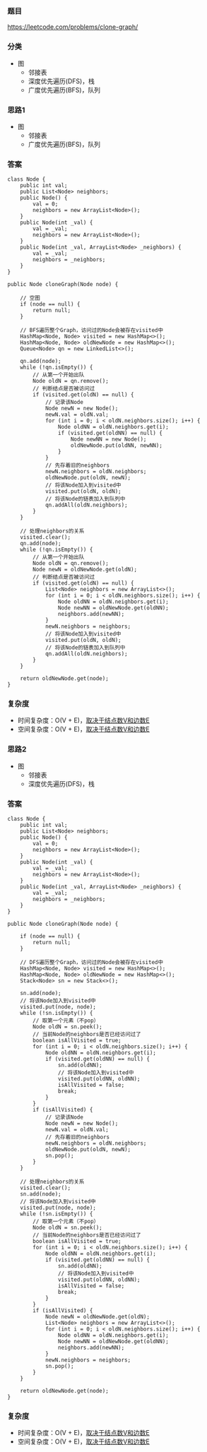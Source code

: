 ### 题目
https://leetcode.com/problems/clone-graph/

### 分类
* 图
    * 邻接表
    * 深度优先遍历(DFS)，栈
    * 广度优先遍历(BFS)，队列

### 思路1
* 图
    * 邻接表
    * 广度优先遍历(BFS)，队列

### 答案
```
class Node {
    public int val;
    public List<Node> neighbors;
    public Node() {
        val = 0;
        neighbors = new ArrayList<Node>();
    }
    public Node(int _val) {
        val = _val;
        neighbors = new ArrayList<Node>();
    }
    public Node(int _val, ArrayList<Node> _neighbors) {
        val = _val;
        neighbors = _neighbors;
    }
}

public Node cloneGraph(Node node) {
    
    // 空图
    if (node == null) {
        return null;
    }

    // BFS遍历整个Graph，访问过的Node会被存在visited中
    HashMap<Node, Node> visited = new HashMap<>();
    HashMap<Node, Node> oldNewNode = new HashMap<>();
    Queue<Node> qn = new LinkedList<>();

    qn.add(node);
    while (!qn.isEmpty()) {
        // 从第一个开始出队
        Node oldN = qn.remove();
        // 判断结点是否被访问过
        if (visited.get(oldN) == null) {
            // 记录该Node
            Node newN = new Node();
            newN.val = oldN.val;
            for (int i = 0; i < oldN.neighbors.size(); i++) {
                Node oldNN = oldN.neighbors.get(i);
                if (visited.get(oldNN) == null) {
                    Node newNN = new Node();
                    oldNewNode.put(oldNN, newNN);
                }
            }
            // 先存着旧的neighbors
            newN.neighbors = oldN.neighbors;
            oldNewNode.put(oldN, newN);
            // 将该Node加入到visited中
            visited.put(oldN, oldN);
            // 将该Node的链表加入到队列中
            qn.addAll(oldN.neighbors);
        }
    }

    // 处理neighbors的关系
    visited.clear();
    qn.add(node);
    while (!qn.isEmpty()) {
        // 从第一个开始出队
        Node oldN = qn.remove();
        Node newN = oldNewNode.get(oldN);
        // 判断结点是否被访问过
        if (visited.get(oldN) == null) {
            List<Node> neighbors = new ArrayList<>();
            for (int i = 0; i < oldN.neighbors.size(); i++) {
                Node oldNN = oldN.neighbors.get(i);
                Node newNN = oldNewNode.get(oldNN);
                neighbors.add(newNN);
            }
            newN.neighbors = neighbors;
            // 将该Node加入到visited中
            visited.put(oldN, oldN);
            // 将该Node的链表加入到队列中
            qn.addAll(oldN.neighbors);
        }
    }

    return oldNewNode.get(node);
}
```

### 复杂度
* 时间复杂度：O(V + E)，[取决于结点数V和边数E](https://github.com/HolmesJJ/CS2040S-Data-Structures-and-Algorithms/wiki/Breadth-First-Search(BFS)-and-Depth-First-Search(DFS))
* 空间复杂度：O(V + E)，[取决于结点数V和边数E](https://github.com/HolmesJJ/CS2040S-Data-Structures-and-Algorithms/wiki/Breadth-First-Search(BFS)-and-Depth-First-Search(DFS))

### 思路2
* 图
    * 邻接表
    * 深度优先遍历(DFS)，栈

### 答案
```
class Node {
    public int val;
    public List<Node> neighbors;
    public Node() {
        val = 0;
        neighbors = new ArrayList<Node>();
    }
    public Node(int _val) {
        val = _val;
        neighbors = new ArrayList<Node>();
    }
    public Node(int _val, ArrayList<Node> _neighbors) {
        val = _val;
        neighbors = _neighbors;
    }
}

public Node cloneGraph(Node node) {

    if (node == null) {
        return null;
    }

    // DFS遍历整个Graph，访问过的Node会被存在visited中
    HashMap<Node, Node> visited = new HashMap<>();
    HashMap<Node, Node> oldNewNode = new HashMap<>();
    Stack<Node> sn = new Stack<>();

    sn.add(node);
    // 将该Node加入到visited中
    visited.put(node, node);
    while (!sn.isEmpty()) {
        // 取第一个元素（不pop）
        Node oldN = sn.peek();
        // 当前Node的neighbors是否已经访问过了
        boolean isAllVisited = true;
        for (int i = 0; i < oldN.neighbors.size(); i++) {
            Node oldNN = oldN.neighbors.get(i);
            if (visited.get(oldNN) == null) {
                sn.add(oldNN);
                // 将该Node加入到visited中
                visited.put(oldNN, oldNN);
                isAllVisited = false;
                break;
            }
        }
        if (isAllVisited) {
            // 记录该Node
            Node newN = new Node();
            newN.val = oldN.val;
            // 先存着旧的neighbors
            newN.neighbors = oldN.neighbors;
            oldNewNode.put(oldN, newN);
            sn.pop();
        }
    }

    // 处理neighbors的关系
    visited.clear();
    sn.add(node);
    // 将该Node加入到visited中
    visited.put(node, node);
    while (!sn.isEmpty()) {
        // 取第一个元素（不pop）
        Node oldN = sn.peek();
        // 当前Node的neighbors是否已经访问过了
        boolean isAllVisited = true;
        for (int i = 0; i < oldN.neighbors.size(); i++) {
            Node oldNN = oldN.neighbors.get(i);
            if (visited.get(oldNN) == null) {
                sn.add(oldNN);
                // 将该Node加入到visited中
                visited.put(oldNN, oldNN);
                isAllVisited = false;
                break;
            }
        }
        if (isAllVisited) {
            Node newN = oldNewNode.get(oldN);
            List<Node> neighbors = new ArrayList<>();
            for (int i = 0; i < oldN.neighbors.size(); i++) {
                Node oldNN = oldN.neighbors.get(i);
                Node newNN = oldNewNode.get(oldNN);
                neighbors.add(newNN);
            }
            newN.neighbors = neighbors;
            sn.pop();
        }
    }

    return oldNewNode.get(node);
}
```

### 复杂度
* 时间复杂度：O(V + E)，[取决于结点数V和边数E](https://github.com/HolmesJJ/CS2040S-Data-Structures-and-Algorithms/wiki/Breadth-First-Search(BFS)-and-Depth-First-Search(DFS))
* 空间复杂度：O(V + E)，[取决于结点数V和边数E](https://github.com/HolmesJJ/CS2040S-Data-Structures-and-Algorithms/wiki/Breadth-First-Search(BFS)-and-Depth-First-Search(DFS))
